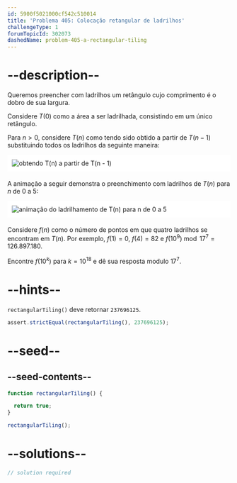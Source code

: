 ```yaml
---
id: 5900f5021000cf542c510014
title: 'Problema 405: Colocação retangular de ladrilhos'
challengeType: 1
forumTopicId: 302073
dashedName: problem-405-a-rectangular-tiling
---
```


# --description--

Queremos preencher com ladrilhos um retângulo cujo comprimento é o dobro de sua largura.

Considere $T(0)$ como a área a ser ladrilhada, consistindo em um único retângulo.

Para $n > 0$, considere $T(n)$ como tendo sido obtido a partir de $T( n- 1)$ substituindo todos os ladrilhos da seguinte maneira:

<img alt="obtendo T(n) a partir de T(n - 1)" src="https://cdn.freecodecamp.org/curriculum/project-euler/a-rectangular-tiling-1.png" style="background-color: white; padding: 10px; display: block; margin-right: auto; margin-left: auto; margin-bottom: 1.2rem;" />

A animação a seguir demonstra o preenchimento com ladrilhos de $T(n)$ para $n$ de 0 a 5:

<img alt="animação do ladrilhamento de T(n) para n de 0 a 5" src="https://cdn.freecodecamp.org/curriculum/project-euler/a-rectangular-tiling-2.gif" style="background-color: white; padding: 10px; display: block; margin-right: auto; margin-left: auto; margin-bottom: 1.2rem;" />

Considere $f(n)$ como o número de pontos em que quatro ladrilhos se encontram em $T(n)$. Por exemplo, $f(1) = 0$, $f(4) = 82$ e $f({10}^9)\bmod {17}^7 = 126.897.180$.

Encontre $f({10}^k)$ para $k = {10}^{18}$ e dê sua resposta modulo ${17}^7$.

# --hints--

`rectangularTiling()` deve retornar `237696125`.

```js
assert.strictEqual(rectangularTiling(), 237696125);
```

# --seed--

## --seed-contents--

```js
function rectangularTiling() {

  return true;
}

rectangularTiling();
```

# --solutions--

```js
// solution required
```
